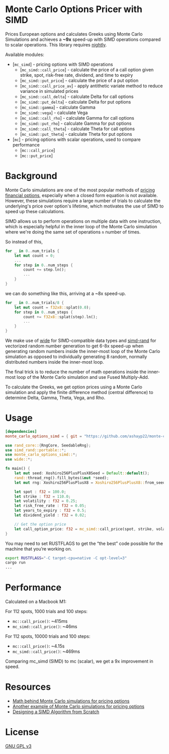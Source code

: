 # Monte Carlo Options Pricer with SIMD

Prices European options and calculates Greeks using Monte Carlo Simulations and achieves a **~9x** speed-up with SIMD operations compared to scalar operations. This library requires [nightly](https://doc.rust-lang.org/book/appendix-07-nightly-rust.html).

Available modules:

- [`mc_simd`] - pricing options with SIMD operations
  - [`mc_simd::call_price`] - calculate the price of a call option given strike, spot, risk-free rate, dividend, and time to expiry
  - [`mc_simd::put_price`] - calculate the price of a put option
  - [`mc_simd::call_price_av`] - apply antithetic variate method to reduce variance in simulated prices
  - [`mc_simd::call_delta`] - calculate Delta for call options
  - [`mc_simd::put_delta`] - calculate Delta for put options
  - [`mc_simd::gamma`] - calculate Gamma
  - [`mc_simd::vega`] - calculate Vega
  - [`mc_simd::call_rho`] - calculate Gamma for call options
  - [`mc_simd::put_rho`] - calculate Gamma for put options
  - [`mc_simd::call_theta`] - calculate Theta for call options
  - [`mc_simd::put_theta`] - calculate Theta for put options
- [`mc`] - pricing options with scalar operations, used to compare performance
  - [`mc::call_price`]
  - [`mc::put_price`]

# Background

Monte Carlo simulations are one of the most popular methods of [pricing financial options](https://www.tejwin.com/en/insight/options-pricing-with-monte-carlo-simulation/), especially when a closed form equation is not available. However, these simulations require a large number of trials to calculate the underlying's price over option's lifetime, which motivates the use of SIMD to speed up these calculations.

SIMD allows us to perform operations on multiple data with one instruction, which is especially helpful in the inner loop of the Monte Carlo simulation where we're doing the same set of operations `n` number of times.

So instead of this,

```rust
for _ in 0..num_trials {
    let mut count = 0;
    ...
    for step in 0..num_steps {
        count += step.ln();
        ...
    }
}
```

we can do something like this, arriving at a ~8x speed-up.

```rust
for _ in 0..num_trials/8 {
    let mut count = f32x8::splat(0.0);
    for step in 0..num_steps {
        count += f32x8::splat(step).ln();
        ...
    }
}
```

We make use of [wide](https://docs.rs/wide/latest/wide/) for SIMD-compatible data types and [simd-rand](https://github.com/ashayp22/simd-rand) for vectorized random number generation to get 6-8x speed-up when generating random numbers inside the inner-most loop of the Monte Carlo simulation as opposed to individually generating 8 random, normally distributed numbers inside the inner-most loop.

The final trick is to reduce the number of math operations inside the inner-most loop of the Monte Carlo simulation and use Fused Multiply-Add.

To calculate the Greeks, we get option prices using a Monte Carlo simulation and apply the finite difference method (central difference) to determine Delta, Gamma, Theta, Vega, and Rho.

# Usage

```toml
[dependencies]
monte_carlo_options_simd = { git = "https://github.com/ashayp22/monte-carlo-options-simd" }
```

```rust
use rand_core::{RngCore, SeedableRng};
use simd_rand::portable::*;
use monte_carlo_options_simd::*;
use wide::*;

fn main() {
    let mut seed: Xoshiro256PlusPlusX8Seed = Default::default();
    rand::thread_rng().fill_bytes(&mut *seed);
    let mut rng: Xoshiro256PlusPlusX8 = Xoshiro256PlusPlusX8::from_seed(seed);

    let spot : f32 = 100.0;
    let strike : f32 = 110.0;
    let volatility : f32 = 0.25;
    let risk_free_rate : f32 = 0.05;
    let years_to_expiry : f32 = 0.5;
    let dividend_yield : f32 = 0.02;

    // Get the option price
    let call_option_price: f32 = mc_simd::call_price(spot, strike, volatility, risk_free_rate, years_to_expiry, dividend_yield, 100.0, 1000.0, &mut rng);
}
```

You may need to set RUSTFLAGS to get the “the best” code possible for the machine that you’re working on.

```sh
export RUSTFLAGS="-C target-cpu=native -C opt-level=3"
cargo run
...
```

# Performance

Calculated on a Macbook M1:

For 112 spots, 1000 trials and 100 steps:

- `mc::call_price()`: ~415ms
- `mc_simd::call_price()`: ~46ms

For 112 spots, 10000 trials and 100 steps:

- `mc::call_price()`: ~4.15s
- `mc_simd::call_price()`: ~469ms

Comparing mc_simd (SIMD) to mc (scalar), we get a 9x improvement in speed.

# Resources

- [Math behind Monte Carlo simulations for pricing options](https://www.codearmo.com/blog/pricing-options-monte-carlo-simulation-python)
- [Another example of Monte Carlo simulations for pricing options](https://www.tejwin.com/en/insight/options-pricing-with-monte-carlo-simulation/)
- [Designing a SIMD Algorithm from Scratch](https://mcyoung.xyz/2023/11/27/simd-base64/)

# License

[GNU GPL v3](LICENSE)
